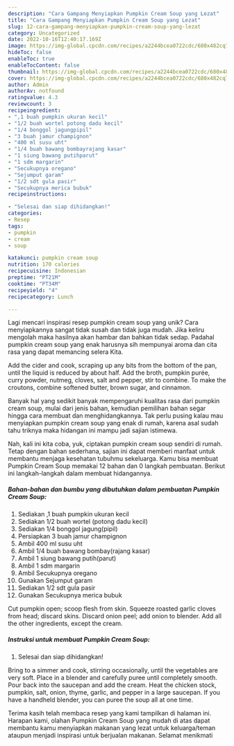 ```yaml
---
description: "Cara Gampang Menyiapkan Pumpkin Cream Soup yang Lezat"
title: "Cara Gampang Menyiapkan Pumpkin Cream Soup yang Lezat"
slug: 12-cara-gampang-menyiapkan-pumpkin-cream-soup-yang-lezat
category: Uncategorized
date: 2022-10-16T12:40:17.169Z
image: https://img-global.cpcdn.com/recipes/a2244bcea0722cdc/680x482cq70/pumpkin-cream-soup-foto-resep-utama.jpg
hideToc: false
enableToc: true
enableTocContent: false
thumbnail: https://img-global.cpcdn.com/recipes/a2244bcea0722cdc/680x482cq70/pumpkin-cream-soup-foto-resep-utama.jpg
cover: https://img-global.cpcdn.com/recipes/a2244bcea0722cdc/680x482cq70/pumpkin-cream-soup-foto-resep-utama.jpg
author: Admin
authorAv: notfound
ratingvalue: 4.3
reviewcount: 3
recipeingredient:
- ",1 buah pumpkin ukuran kecil"
- "1/2 buah wortel potong dadu kecil"
- "1/4 bonggol jagungpipil"
- "3 buah jamur champignon"
- "400 ml susu uht"
- "1/4 buah bawang bombayrajang kasar"
- "1 siung bawang putihparut"
- "1 sdm margarin"
- "Secukupnya oregano"
- "Sejumput garam"
- "1/2 sdt gula pasir"
- "Secukupnya merica bubuk"
recipeinstructions:

- "Selesai dan siap dihidangkan!"
categories:
- Resep
tags:
- pumpkin
- cream
- soup

katakunci: pumpkin cream soup 
nutrition: 170 calories
recipecuisine: Indonesian
preptime: "PT21M"
cooktime: "PT34M"
recipeyield: "4"
recipecategory: Lunch

---
```





Lagi mencari inspirasi resep pumpkin cream soup yang unik? Cara menyiapkannya sangat tidak susah dan tidak juga mudah. Jika keliru mengolah maka hasilnya akan hambar dan bahkan tidak sedap. Padahal pumpkin cream soup yang enak harusnya sih mempunyai aroma dan cita rasa yang dapat memancing selera Kita.





Add the cider and cook, scraping up any bits from the bottom of the pan, until the liquid is reduced by about half. Add the broth, pumpkin purée, curry powder, nutmeg, cloves, salt and pepper, stir to combine. To make the croutons, combine softened butter, brown sugar, and cinnamon.

Banyak hal yang sedikit banyak mempengaruhi kualitas rasa dari pumpkin cream soup, mulai dari jenis bahan, kemudian pemilihan bahan segar hingga cara membuat dan menghidangkannya. Tak perlu pusing kalau mau menyiapkan pumpkin cream soup yang enak di rumah, karena asal sudah tahu triknya maka hidangan ini mampu jadi sajian istimewa.






Nah, kali ini kita coba, yuk, ciptakan pumpkin cream soup sendiri di rumah. Tetap dengan bahan sederhana, sajian ini dapat memberi manfaat untuk membantu menjaga kesehatan tubuhmu sekeluarga. Kamu bisa membuat Pumpkin Cream Soup memakai 12 bahan dan 0 langkah pembuatan. Berikut ini langkah-langkah dalam membuat hidangannya.

<!--inarticleads1-->

##### Bahan-bahan dan bumbu yang dibutuhkan dalam pembuatan Pumpkin Cream Soup:

1. Sediakan ,1 buah pumpkin ukuran kecil
1. Sediakan 1/2 buah wortel (potong dadu kecil)
1. Sediakan 1/4 bonggol jagung(pipil)
1. Persiapkan 3 buah jamur champignon
1. Ambil 400 ml susu uht
1. Ambil 1/4 buah bawang bombay(rajang kasar)
1. Ambil 1 siung bawang putih(parut)
1. Ambil 1 sdm margarin
1. Ambil Secukupnya oregano
1. Gunakan Sejumput garam
1. Sediakan 1/2 sdt gula pasir
1. Gunakan Secukupnya merica bubuk


Cut pumpkin open; scoop flesh from skin. Squeeze roasted garlic cloves from head; discard skins. Discard onion peel; add onion to blender. Add all the other ingredients, except the cream. 

<!--inarticleads2-->

##### Instruksi untuk membuat Pumpkin Cream Soup:


1. Selesai dan siap dihidangkan!

Bring to a simmer and cook, stirring occasionally, until the vegetables are very soft. Place in a blender and carefully puree until completely smooth. Pour back into the saucepan and add the cream. Heat the chicken stock, pumpkin, salt, onion, thyme, garlic, and pepper in a large saucepan. If you have a handheld blender, you can puree the soup all at one time. 

Terima kasih telah membaca resep yang kami tampilkan di halaman ini. Harapan kami, olahan Pumpkin Cream Soup yang mudah di atas dapat membantu kamu menyiapkan makanan yang lezat untuk keluarga/teman ataupun menjadi inspirasi untuk berjualan makanan. Selamat menikmati
